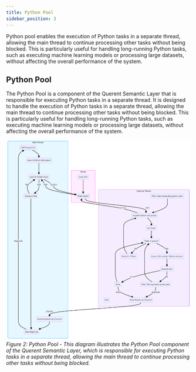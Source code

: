 ```yaml
---
title: Python Pool
sidebar_position: 3
---
```


Python pool enables the execution of Python tasks in a separate thread, allowing the main thread to continue processing other tasks without being blocked. This is particularly useful for handling long-running Python tasks, such as executing machine learning models or processing large datasets, without affecting the overall performance of the system.

## Python Pool

The Python Pool is a component of the Querent Semantic Layer that is responsible for executing Python tasks in a separate thread. It is designed to handle the execution of Python tasks in a separate thread, allowing the main thread to continue processing other tasks without being blocked. This is particularly useful for handling long-running Python tasks, such as executing machine learning models or processing large datasets, without affecting the overall performance of the system.

![Architecture Diagram](../assets/py_pool.png)
*Figure 2: Python Pool - This diagram illustrates the Python Pool component of the Querent Semantic Layer, which is responsible for executing Python tasks in a separate thread, allowing the main thread to continue processing other tasks without being blocked.*
